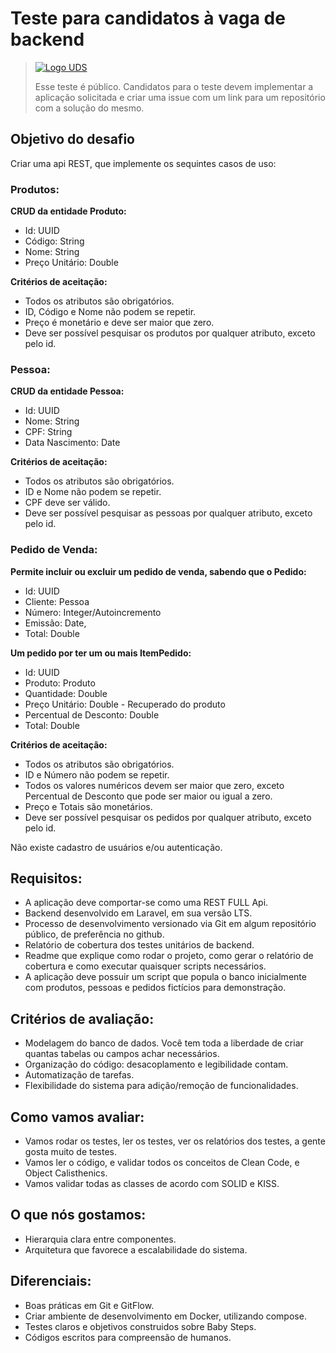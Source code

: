 # Teste para candidatos à vaga de backend

> [![Logo UDS](https://raw.githubusercontent.com/uds-tecnologia/teste-programador-back-end/master/logo%20uds%20azul%20escuro.png)](https://www.uds.com.br)
>
> Esse teste é público. Candidatos para o teste devem implementar a aplicação solicitada e criar uma issue com um link para um repositório com a solução do mesmo.

## Objetivo do desafio
Criar uma api REST, que implemente os sequintes casos de uso:

### Produtos:
**CRUD da entidade Produto:**
- Id: UUID
- Código: String
- Nome: String
- Preço Unitário: Double

**Critérios de aceitação:**
- Todos os atributos são obrigatórios.
- ID, Código e Nome não podem se repetir.
- Preço é monetário e deve ser maior que zero.
- Deve ser possível pesquisar os produtos por qualquer atributo, exceto pelo id.

### Pessoa:
**CRUD da entidade Pessoa:**
- Id: UUID
- Nome: String
- CPF: String
- Data Nascimento: Date

**Critérios de aceitação:**
- Todos os atributos são obrigatórios.
- ID e Nome não podem se repetir.
- CPF deve ser válido.
- Deve ser possível pesquisar as pessoas por qualquer atributo, exceto pelo id.

### Pedido de Venda:
**Permite incluir ou excluir um pedido de venda, sabendo que o Pedido:**
- Id: UUID
- Cliente: Pessoa
- Número: Integer/Autoincremento
- Emissão: Date,
- Total: Double

**Um pedido por ter um ou mais ItemPedido:**
- Id: UUID
- Produto: Produto
- Quantidade: Double
- Preço Unitário: Double - Recuperado do produto
- Percentual de Desconto: Double
- Total: Double

**Critérios de aceitação:**
- Todos os atributos são obrigatórios.
- ID e Número não podem se repetir.
- Todos os valores numéricos devem ser maior que zero, exceto Percentual de Desconto que pode ser maior ou igual a zero.
- Preço e Totais são monetários.
- Deve ser possível pesquisar os pedidos por qualquer atributo, exceto pelo id.

Não existe cadastro de usuários e/ou autenticação.

## Requisitos:
- A aplicação deve comportar-se como uma REST FULL Api.
- Backend desenvolvido em Laravel, em sua versão LTS.
- Processo de desenvolvimento versionado via Git em algum repositório público, de preferência no github.
- Relatório de cobertura dos testes unitários de backend.
- Readme que explique como rodar o projeto, como gerar o relatório de cobertura e como executar quaisquer scripts necessários.
- A aplicação deve possuir um script que popula o banco inicialmente com produtos, pessoas e pedidos fictícios para demonstração.

## Critérios de avaliação:
- Modelagem do banco de dados. Você tem toda a liberdade de criar quantas tabelas ou campos achar necessários.
- Organização do código: desacoplamento e legibilidade contam.
- Automatização de tarefas.
- Flexibilidade do sistema para adição/remoção de funcionalidades.

## Como vamos avaliar:
- Vamos rodar os testes, ler os testes, ver os relatórios dos testes, a gente gosta muito de testes.
- Vamos ler o código, e validar todos os conceitos de Clean Code, e Object Calisthenics.
- Vamos validar todas as classes de acordo com SOLID e KISS.

## O que nós gostamos:
- Hierarquia clara entre componentes.
- Arquitetura que favorece a escalabilidade do sistema.

## Diferenciais:
- Boas práticas em Git e GitFlow.
- Criar ambiente de desenvolvimento em Docker, utilizando compose.
- Testes claros e objetivos construidos sobre Baby Steps.
- Códigos escritos para compreensão de humanos.

